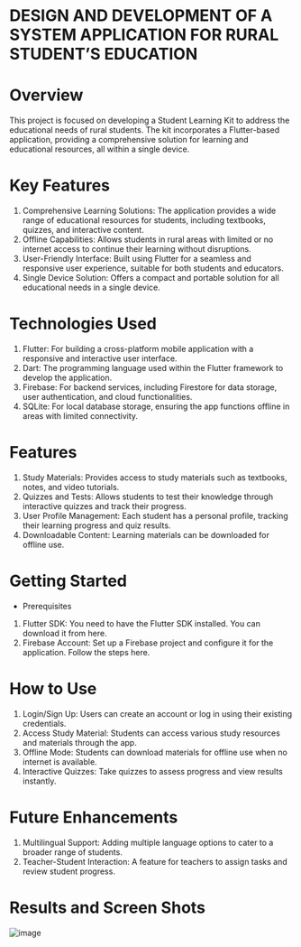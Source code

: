 # DESIGN AND DEVELOPMENT OF A SYSTEM APPLICATION FOR RURAL STUDENT’S EDUCATION
# Overview
This project is focused on developing a Student Learning Kit to address the educational needs of rural students. The kit incorporates a Flutter-based application, providing a comprehensive solution for learning and educational resources, all within a single device.

# Key Features
1. Comprehensive Learning Solutions: The application provides a wide range of educational resources for students, including textbooks, quizzes, and interactive content.
2. Offline Capabilities: Allows students in rural areas with limited or no internet access to continue their learning without disruptions.
3. User-Friendly Interface: Built using Flutter for a seamless and responsive user experience, suitable for both students and educators.
4. Single Device Solution: Offers a compact and portable solution for all educational needs in a single device.

# Technologies Used
1. Flutter: For building a cross-platform mobile application with a responsive and interactive user interface.
2. Dart: The programming language used within the Flutter framework to develop the application.
3. Firebase: For backend services, including Firestore for data storage, user authentication, and cloud functionalities.
4. SQLite: For local database storage, ensuring the app functions offline in areas with limited connectivity.

# Features
1. Study Materials: Provides access to study materials such as textbooks, notes, and video tutorials.
2. Quizzes and Tests: Allows students to test their knowledge through interactive quizzes and track their progress.
3. User Profile Management: Each student has a personal profile, tracking their learning progress and quiz results.
4. Downloadable Content: Learning materials can be downloaded for offline use.

# Getting Started
* Prerequisites
1. Flutter SDK: You need to have the Flutter SDK installed. You can download it from here.
2. Firebase Account: Set up a Firebase project and configure it for the application. Follow the steps here.

# How to Use
1. Login/Sign Up: Users can create an account or log in using their existing credentials.
2. Access Study Material: Students can access various study resources and materials through the app.
3. Offline Mode: Students can download materials for offline use when no internet is available.
4. Interactive Quizzes: Take quizzes to assess progress and view results instantly.

# Future Enhancements
1. Multilingual Support: Adding multiple language options to cater to a broader range of students.
2. Teacher-Student Interaction: A feature for teachers to assign tasks and review student progress.

# Results and Screen Shots

![image](https://github.com/user-attachments/assets/8c35f266-cd0f-43d1-b81e-5b29231bf0fd)
